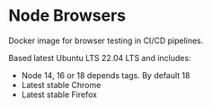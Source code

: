 # Node Browsers

Docker image for browser testing in CI/CD pipelines.

Based latest Ubuntu LTS 22.04 LTS and includes:

* Node 14, 16 or 18 depends tags. By default 18
* Latest stable Chrome
* Latest stable Firefox